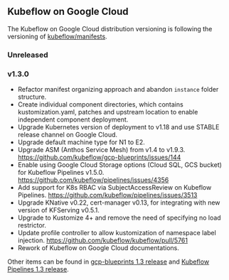 ## Kubeflow on Google Cloud

The Kubeflow on Google Cloud distribution versioning is following the versioning of [kubeflow/manifests](https://github.com/kubeflow/manifests).

### Unreleased

### v1.3.0

*  Refactor manifest organizing approach and abandon `instance` folder structure.
*  Create individual component directories, which contains kustomization.yaml, patches and upstream location to enable independent component deployment.
*  Upgrade Kubernetes version of deployment to v1.18 and use STABLE release channel on Google Cloud.
*  Upgrade default machine type for N1 to E2.
*  Upgrade ASM (Anthos Service Mesh) from v1.4 to v1.9.3. https://github.com/kubeflow/gcp-blueprints/issues/144
*  Enable using Google Cloud Storage options (Cloud SQL, GCS bucket) for Kubeflow Pipelines v1.5.0. https://github.com/kubeflow/pipelines/issues/4356
*  Add support for K8s RBAC via SubjectAccessReview on Kubeflow Pipelines. https://github.com/kubeflow/pipelines/issues/3513
*  Upgrade KNative v0.22, cert-manager v0.13, for integrating with new version of KFServing v0.5.1.
*  Upgrade to Kustomize 4+ and remove the need of specifying no load restrictor.
*  Update profile controller to allow kustomization of namespace label injection. https://github.com/kubeflow/kubeflow/pull/5761
*  Rework of Kubeflow on Google Cloud documentations.

Other items can be found in [gcp-blueprints 1.3 release](https://github.com/kubeflow/gcp-blueprints/projects/2) and [Kubeflow Pipelines 1.3 release](https://github.com/kubeflow/pipelines/projects/12).

